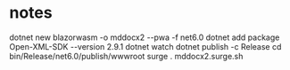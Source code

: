 
# notes
dotnet new blazorwasm -o mddocx2 --pwa -f net6.0 
dotnet add package Open-XML-SDK --version 2.9.1
dotnet watch
dotnet publish -c Release
cd bin/Release/net6.0/publish/wwwroot
surge . mddocx2.surge.sh
